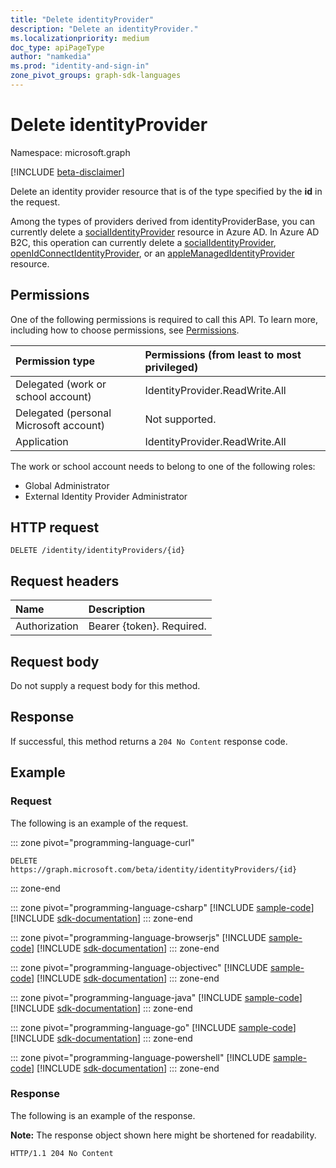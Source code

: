 ```yaml
---
title: "Delete identityProvider"
description: "Delete an identityProvider."
ms.localizationpriority: medium
doc_type: apiPageType
author: "namkedia"
ms.prod: "identity-and-sign-in"
zone_pivot_groups: graph-sdk-languages
---
```


# Delete identityProvider
Namespace: microsoft.graph

[!INCLUDE [beta-disclaimer](../../includes/beta-disclaimer.md)]

Delete an identity provider resource that is of the type specified by the **id** in the request.

Among the types of providers derived from identityProviderBase, you can currently delete a [socialIdentityProvider](../resources/socialidentityprovider.md) resource in Azure AD. In Azure AD B2C, this operation can currently delete a [socialIdentityProvider](../resources/socialidentityprovider.md), [openIdConnectIdentityProvider](../resources/openidconnectidentityprovider.md), or an [appleManagedIdentityProvider](../resources/applemanagedidentityprovider.md) resource.

## Permissions

One of the following permissions is required to call this API. To learn more, including how to choose permissions, see [Permissions](/graph/permissions-reference).

|Permission type      | Permissions (from least to most privileged)              |
|:--------------------|:---------------------------------------------------------|
|Delegated (work or school account)|IdentityProvider.ReadWrite.All|
|Delegated (personal Microsoft account)| Not supported.|
|Application|IdentityProvider.ReadWrite.All|

The work or school account needs to belong to one of the following roles:

* Global Administrator
* External Identity Provider Administrator

## HTTP request

<!-- { "blockType": "ignored" } -->
```http
DELETE /identity/identityProviders/{id}
```

## Request headers

|Name|Description|
|:---------------|:----------|
|Authorization|Bearer {token}. Required.|

## Request body

Do not supply a request body for this method.

## Response

If successful, this method returns a `204 No Content` response code.

## Example

### Request

The following is an example of the request.

::: zone pivot="programming-language-curl"
<!-- {
  "blockType": "request",
  "name": "delete_identityprovider"
}
-->

``` http
DELETE https://graph.microsoft.com/beta/identity/identityProviders/{id}
```

::: zone-end

::: zone pivot="programming-language-csharp"
[!INCLUDE [sample-code](../includes/snippets/csharp/delete-identityprovider-csharp-snippets.md)]
[!INCLUDE [sdk-documentation](../includes/snippets/snippets-sdk-documentation-link.md)]
::: zone-end

::: zone pivot="programming-language-browserjs"
[!INCLUDE [sample-code](../includes/snippets/javascript/delete-identityprovider-javascript-snippets.md)]
[!INCLUDE [sdk-documentation](../includes/snippets/snippets-sdk-documentation-link.md)]
::: zone-end

::: zone pivot="programming-language-objectivec"
[!INCLUDE [sample-code](../includes/snippets/objc/delete-identityprovider-objc-snippets.md)]
[!INCLUDE [sdk-documentation](../includes/snippets/snippets-sdk-documentation-link.md)]
::: zone-end

::: zone pivot="programming-language-java"
[!INCLUDE [sample-code](../includes/snippets/java/delete-identityprovider-java-snippets.md)]
[!INCLUDE [sdk-documentation](../includes/snippets/snippets-sdk-documentation-link.md)]
::: zone-end

::: zone pivot="programming-language-go"
[!INCLUDE [sample-code](../includes/snippets/go/delete-identityprovider-go-snippets.md)]
[!INCLUDE [sdk-documentation](../includes/snippets/snippets-sdk-documentation-link.md)]
::: zone-end

::: zone pivot="programming-language-powershell"
[!INCLUDE [sample-code](../includes/snippets/powershell/delete-identityprovider-powershell-snippets.md)]
[!INCLUDE [sdk-documentation](../includes/snippets/snippets-sdk-documentation-link.md)]
::: zone-end

### Response

The following is an example of the response.

**Note:** The response object shown here might be shortened for readability.

<!-- {
  "blockType": "response",
  "truncated": true
}
-->

``` http
HTTP/1.1 204 No Content
```

